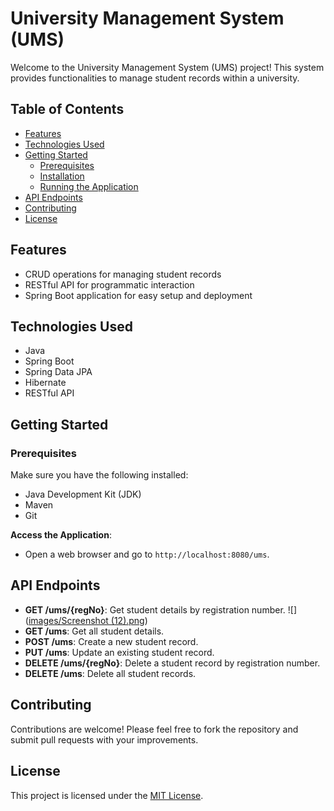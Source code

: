 # University Management System (UMS)

Welcome to the University Management System (UMS) project! This system provides functionalities to manage student records within a university.

## Table of Contents

- [Features](#features)
- [Technologies Used](#technologies-used)
- [Getting Started](#getting-started)
  - [Prerequisites](#prerequisites)
  - [Installation](#installation)
  - [Running the Application](#running-the-application)
- [API Endpoints](#api-endpoints)
- [Contributing](#contributing)
- [License](#license)

## Features

- CRUD operations for managing student records
- RESTful API for programmatic interaction
- Spring Boot application for easy setup and deployment

## Technologies Used

- Java
- Spring Boot
- Spring Data JPA
- Hibernate
- RESTful API

## Getting Started

### Prerequisites

Make sure you have the following installed:

- Java Development Kit (JDK)
- Maven
- Git


 **Access the Application**:
- Open a web browser and go to `http://localhost:8080/ums`.

## API Endpoints

- **GET /ums/{regNo}**: Get student details by registration number.
![]([images/Screenshot (12).png](https://github.com/yogeshrathee/UMS-CRUD-Api/blob/1cae2e8545b69312d929d0d8218a81bb0fade2e0/images/Screenshot%20(12).png))
- **GET /ums**: Get all student details.
- **POST /ums**: Create a new student record.
- **PUT /ums**: Update an existing student record.
- **DELETE /ums/{regNo}**: Delete a student record by registration number.
- **DELETE /ums**: Delete all student records.

## Contributing

Contributions are welcome! Please feel free to fork the repository and submit pull requests with your improvements.

## License

This project is licensed under the [MIT License](LICENSE).

